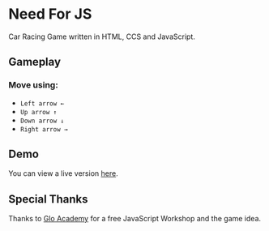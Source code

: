 # Need For JS
Car Racing Game written in HTML, CCS and JavaScript.

## Gameplay
### Move using:
- `Left arrow ←`
- `Up arrow ↑`
- `Down arrow ↓`
- `Right arrow →`

## Demo
You can view a live version [here](https://tinawebdev.github.io/need-for-js/).

## Special Thanks

Thanks to [Glo Academy](https://glo.academy/) for a free JavaScript Workshop and the game idea.

